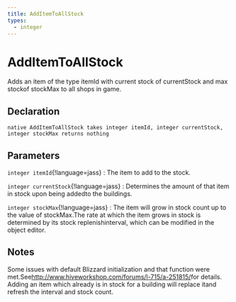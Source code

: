 ```yaml
---
title: AddItemToAllStock
types:
  - integer
---
```


# AddItemToAllStock
Adds an item of the type itemId with current stock of currentStock and max stockof stockMax to all shops in game.

## Declaration

```jass
native AddItemToAllStock takes integer itemId, integer currentStock, integer stockMax returns nothing
```

## Parameters
`integer itemId`{!language=jass}
: The item to add to the stock.

`integer currentStock`{!language=jass}
: Determines the amount of that item in stock upon being addedto the buildings.

`integer stockMax`{!language=jass}
: The item will grow in stock count up to the value of stockMax.The rate at which the item grows in stock is determined by its stock replenishinterval, which can be modified in the object editor.

## Notes 
Some issues with default Blizzard initialization and that function were met.See<http://www.hiveworkshop.com/forums/l-715/a-251815/>for details.
Adding an item which already is in stock for a building will replace itand refresh the interval and stock count.
